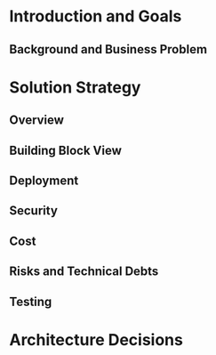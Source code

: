 # Introduction and Goals

## Background and Business Problem


# Solution Strategy

## Overview

## Building Block View

## Deployment

## Security

## Cost

## Risks and Technical Debts

## Testing

# Architecture Decisions
